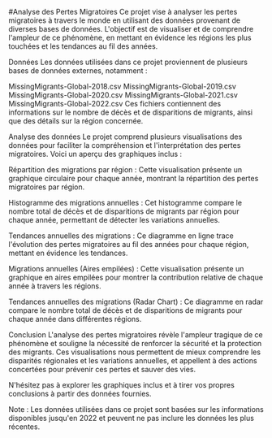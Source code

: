 #Analyse des Pertes Migratoires
Ce projet vise à analyser les pertes migratoires à travers le monde en utilisant des données provenant de diverses bases de données. L'objectif est de visualiser et de comprendre l'ampleur de ce phénomène, en mettant en évidence les régions les plus touchées et les tendances au fil des années.

Données
Les données utilisées dans ce projet proviennent de plusieurs bases de données externes, notamment :

MissingMigrants-Global-2018.csv
MissingMigrants-Global-2019.csv
MissingMigrants-Global-2020.csv
MissingMigrants-Global-2021.csv
MissingMigrants-Global-2022.csv
Ces fichiers contiennent des informations sur le nombre de décès et de disparitions de migrants, ainsi que des détails sur la région concernée.

Analyse des données
Le projet comprend plusieurs visualisations des données pour faciliter la compréhension et l'interprétation des pertes migratoires. Voici un aperçu des graphiques inclus :

Répartition des migrations par région : Cette visualisation présente un graphique circulaire pour chaque année, montrant la répartition des pertes migratoires par région.

Histogramme des migrations annuelles : Cet histogramme compare le nombre total de décès et de disparitions de migrants par région pour chaque année, permettant de détecter les variations annuelles.

Tendances annuelles des migrations : Ce diagramme en ligne trace l'évolution des pertes migratoires au fil des années pour chaque région, mettant en évidence les tendances.

Migrations annuelles (Aires empilées) : Cette visualisation présente un graphique en aires empilées pour montrer la contribution relative de chaque année à travers les régions.

Tendances annuelles des migrations (Radar Chart) : Ce diagramme en radar compare le nombre total de décès et de disparitions de migrants pour chaque année dans différentes régions.

Conclusion
L'analyse des pertes migratoires révèle l'ampleur tragique de ce phénomène et souligne la nécessité de renforcer la sécurité et la protection des migrants. Ces visualisations nous permettent de mieux comprendre les disparités régionales et les variations annuelles, et appellent à des actions concertées pour prévenir ces pertes et sauver des vies.

N'hésitez pas à explorer les graphiques inclus et à tirer vos propres conclusions à partir des données fournies.

Note : Les données utilisées dans ce projet sont basées sur les informations disponibles jusqu'en 2022 et peuvent ne pas inclure les données les plus récentes.
